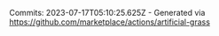 Commits: 2023-07-17T05:10:25.625Z - Generated via https://github.com/marketplace/actions/artificial-grass
<br>
